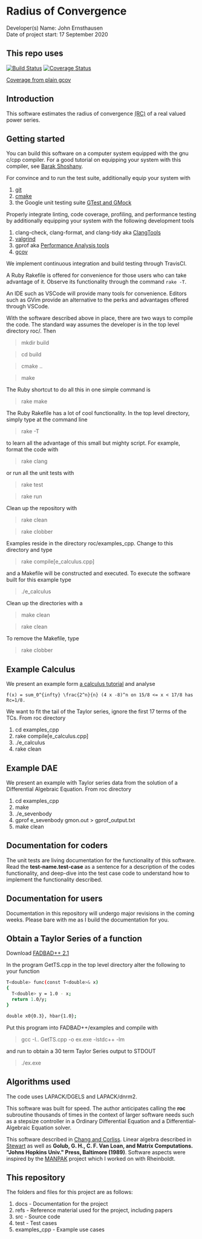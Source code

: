 # Radius of Convergence

Developer(s) Name: John Ernsthausen<br>
Date of project start: 17 September 2020

## This repo uses

[![Build Status](https://travis-ci.org/JohnErnsthausen/roc.svg?branch=master)](https://travis-ci.org/JohnErnsthausen/roc)
[![Coverage Status](https://coveralls.io/repos/github/JohnErnsthausen/roc/badge.svg?branch=master)](https://coveralls.io/github/JohnErnsthausen/roc?branch=master)

[Coverage from plain gcov](http://www.johnernsthausen.com/experiences/coverage/)

## Introduction

This software estimates the radius of convergence [(RC)](https://en.wikipedia.org/wiki/Radius_of_convergence#:~:text=The%20radius%20of%20convergence%20of%20a%20power%20series%20%C6%92%20centered,called%20the%20disk%20of%20convergence.) of a real valued power series.

## Getting started

You can build this software on a computer system equipped with the gnu c/cpp compiler. For a good
tutorial on equipping your system with this compiler, see
[Barak Shoshany](http://baraksh.com/CSE701/notes.php#visual-studio-code).

For convince and to run the test suite, additionally equip your system with

1. [git](https://git-scm.com/downloads)
1. [cmake](https://cmake.org/download)
1. the Google unit testing suite [GTest and GMock](https://github.com/google/googletest)

Properly integrate linting, code coverage, profiling, and performance testing by
additionally equipping your system with the following development tools

1. clang-check, clang-format, and clang-tidy aka [ClangTools](http://clang.llvm.org/docs/ClangTools.html)
1. [valgrind](https://valgrind.org)
1. gprof aka [Performance Analysis tools](https://en.wikipedia.org/wiki/List_of_performance_analysis_tools)
1. [gcov](https://en.wikipedia.org/wiki/Gcov)

We implement continuous integration and build testing through TravisCI.

A Ruby Rakefile is offered for convenience for those users who can take advantage of it. Observe its
functionality through the command `rake -T`.

An IDE such as VSCode will provide many tools for convenience. Editors such as GVim
provide an alternative to the perks and advantages offered through VSCode.

With the software described above in place, there are two ways to compile the code. The standard way assumes
the developer is in the top level directory roc/. Then

> mkdir build

> cd build

> cmake ..

> make

The Ruby shortcut to do all this in one simple command is

> rake make

The Ruby Rakefile has a lot of cool functionality. In the top level directory, simply type at the command
line

> rake -T

to learn all the advantage of this small but mighty script. For example, format the code with

> rake clang

or run all the unit tests with

> rake test

> rake run

Clean up the repository with

> rake clean

> rake clobber

Examples reside in the directory roc/examples_cpp. Change to this directory and type

> rake compile[e_calculus.cpp]

and a Makefile will be constructed and executed. To execute the software built for this example type

> ./e_calculus

Clean up the directories with a

> make clean

> rake clean

To remove the Makefile, type

> rake clobber

## Example Calculus

We present an example form [a calculus tutorial](https://tutorial.math.lamar.edu/Classes/CalcII/PowerSeries.aspx)
and analyse

```
f(x) = sum_0^{infty} \frac{2^n}{n} (4 x -8)^n on 15/8 <= x < 17/8 has Rc=1/8.
```

We want to fit the tail of the Taylor series, ignore the first 17 terms of the TCs. From roc directory

1. cd examples_cpp
2. rake compile[e_calculus.cpp]
3. ./e_calculus
4. rake clean

## Example DAE

We present an example with Taylor series data from the solution of a Differential Algebraic Equation. From roc directory 

1. cd examples_cpp
2. make
3. ./e_sevenbody
4. gprof e_sevenbody gmon.out > gprof_output.txt
4. make clean

## Documentation for coders

The unit tests are living documentation for the functionality of this software. Read the __test-name.test-case__
as a sentence for a description of the codes functionality, and deep-dive into the test case code to understand
how to implement the functionality described.

## Documentation for users

Documentation in this repository will undergo major revisions in the coming weeks. Please bare with me
as I build the documentation for you.

## Obtain a Taylor Series of a function 

Download [FADBAD++ 2.1](http://www.fadbad.com/fadbad.html)

In the program GetTS.cpp in the top level directory alter the following to your function

```bash
T<double> func(const T<double>& x)
{
  T<double> y = 1.0 - x;
  return 1.0/y;
}
```

```bash
double x0{0.3}, hbar{1.0};
```

Put this program into FADBAD++/examples and compile with

> gcc -I.. GetTS.cpp -o ex.exe -lstdc++ -lm

and run to obtain a 30 term Taylor Series output to STDOUT

> ./ex.exe


## Algorithms used

The code uses LAPACK/DGELS and LAPACK/dnrm2.

This software was built for speed. The
author anticipates calling the __roc__ subroutine thousands of times in the context
of larger software needs such as a stepsize controller in a Ordinary Differential Equation
and a Differential-Algebraic Equation solver.

This software described in [Chang and Corliss](https://dl.acm.org/doi/pdf/10.1145/355993.355995).
Linear algebra described in [Stewart](https://books.google.com/books?hl=en&lr=&id=XXzNCgAAQBAJ&oi=fnd&pg=PP1&dq=stewart+introduction+to+matrix+computations&ots=sj2tcycEub&sig=OzbhV-wuRoBZanLVSiQwtN_Gr34#v=onepage&q=stewart%20introduction%20to%20matrix%20computations&f=false) as well as __Golub, G. H., C. F. Van Loan, and Matrix Computations. "Johns Hopkins Univ." Press, Baltimore (1989)__.
Software aspects were inspired by the [MANPAK](https://www.sciencedirect.com/science/article/pii/S0898122196002040) project which I worked on with Rheinboldt.

## This repository

The folders and files for this project are as follows:

1. docs - Documentation for the project
2. refs - Reference material used for the project, including papers
3. src - Source code
4. test - Test cases
5. examples_cpp - Example use cases


